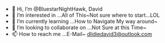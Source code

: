 - 👋 Hi, I’m @BluestarNightHawk, David
- 👀 I’m interested in ...All of This~Not sure where to start...LOL
- 🌱 I’m currently learning ...How to Navigate My way around~
- 💞️ I’m looking to collaborate on ...Not Sure at this Time~
- 📫 How to reach me ...E-Mail~ dlidiedavid3@outlook.com

<!---
BluestarNightHawk/BluestarNightHawk is a ✨ special ✨ repository because its `README.md` (this file) appears on your GitHub profile.
You can click the Preview link to take a look at your changes.
--->
